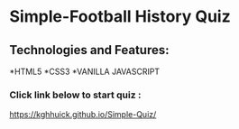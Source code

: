 
# Simple-Football History Quiz

## Technologies and Features:
*HTML5
*CSS3
*VANILLA JAVASCRIPT

### Click link below to start quiz :
https://kghhuick.github.io/Simple-Quiz/
